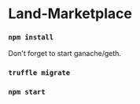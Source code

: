 # Land-Marketplace

### `npm install`

Don't forget to start ganache/geth. 
### `truffle migrate`

### `npm start`